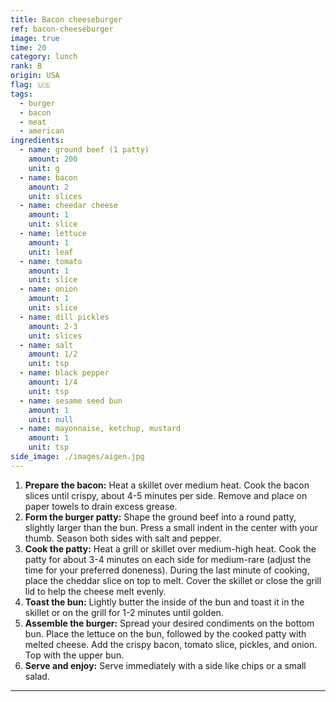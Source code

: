 ```yaml
---
title: Bacon cheeseburger
ref: bacon-cheeseburger
image: true
time: 20
category: lunch
rank: B
origin: USA
flag: 🇺🇸
tags:
  - burger
  - bacon
  - meat
  - american
ingredients:
  - name: ground beef (1 patty)
    amount: 200
    unit: g
  - name: bacon
    amount: 2
    unit: slices
  - name: cheedar cheese
    amount: 1
    unit: slice
  - name: lettuce
    amount: 1
    unit: leaf
  - name: tomato
    amount: 1
    unit: slice
  - name: onion
    amount: 1
    unit: slice
  - name: dill pickles
    amount: 2-3
    unit: slices
  - name: salt
    amount: 1/2
    unit: tsp
  - name: black pepper
    amount: 1/4
    unit: tsp
  - name: sesame seed bun
    amount: 1
    unit: null
  - name: mayonnaise, ketchup, mustard
    amount: 1
    unit: tsp
side_image: ./images/aigen.jpg
---
```


1. **Prepare the bacon:** Heat a skillet over medium heat. Cook the bacon slices until crispy, about 4-5 minutes per side. Remove and place on paper towels to drain excess grease.
2. **Form the burger patty:** Shape the ground beef into a round patty, slightly larger than the bun. Press a small indent in the center with your thumb. Season both sides with salt and pepper.
3. **Cook the patty:** Heat a grill or skillet over medium-high heat. Cook the patty for about 3-4 minutes on each side for medium-rare (adjust the time for your preferred doneness). During the last minute of cooking, place the cheddar slice on top to melt. Cover the skillet or close the grill lid to help the cheese melt evenly.
4. **Toast the bun:** Lightly butter the inside of the bun and toast it in the skillet or on the grill for 1-2 minutes until golden.
5. **Assemble the burger:** Spread your desired condiments on the bottom bun. Place the lettuce on the bun, followed by the cooked patty with melted cheese. Add the crispy bacon, tomato slice, pickles, and onion. Top with the upper bun.
6. **Serve and enjoy:** Serve immediately with a side like chips or a small salad.

---

